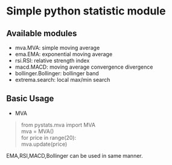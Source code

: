 # Simple python statistic module

## Available modules
- mva.MVA:  simple moving average
- ema.EMA:  exponential moving average
- rsi.RSI:  relative strength index
- macd.MACD: moving average convergence divergence
- bollinger.Bollinger: bollinger band
- extrema.search: local max/min search

## Basic Usage
- MVA
> from pystats.mva import MVA  
> mva = MVA()  
> for price in range(20):  
>   mva.update(price)  

EMA,RSI,MACD,Bollinger can be used in same manner. 

